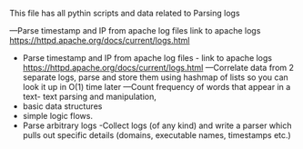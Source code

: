 This file has all pythin scripts and data related to Parsing logs 

—Parse timestamp and IP from apache log files
link to apache logs https://httpd.apache.org/docs/current/logs.html

- Parse timestamp and IP from apache log files - link to apache logs https://httpd.apache.org/docs/current/logs.html
—Correlate data from 2 separate logs, parse and store them using hashmap of lists so you can look it up in O(1) time later
—Count frequency of words that appear in a text- text parsing and manipulation,
- basic data structures
- simple logic flows.
- Parse arbitrary logs
-Collect logs (of any kind) and write a parser which pulls out specific details (domains, executable names, timestamps etc.)
  


